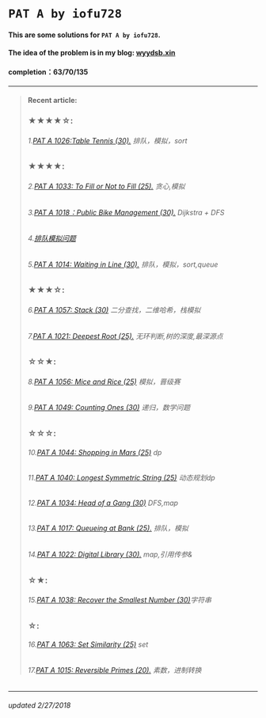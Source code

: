 # `PAT A by iofu728 `

#### This are some solutions for `PAT A by iofu728`.

#### The idea of the problem is in my blog: [wyydsb.xin][1]
#### completion：63/70/135
-----
>#### Recent article:
>### ★★★★☆:
>###### 1.[PAT A 1026:Table Tennis (30).][9] 排队，模拟，sort
>### ★★★★:
>###### 2.[PAT A 1033: To Fill or Not to Fill (25).][10] 贪心,模拟
>###### 3.[PAT A 1018：Public Bike Management (30).][2] Dijkstra + DFS
>###### 4.[排队模拟问题][3]
>###### 5.[PAT A 1014: Waiting in Line (30).][5] 排队，模拟，sort,queue
>### ★★★☆:
>###### 6.[PAT A 1057: Stack (30)][17] 二分查找，二维哈希，栈模拟
>###### 7.[PAT A 1021: Deepest Root (25).][8] 无环判断,树的深度,最深源点
>### ☆☆★:
>###### 8.[PAT A 1056: Mice and Rice (25)][16] 模拟，晋级赛
>###### 9.[PAT A 1049: Counting Ones (30)][15] 递归，数学问题
>### ☆☆☆:
>###### 10.[PAT A 1044: Shopping in Mars (25)][14] dp
>###### 11.[PAT A 1040: Longest Symmetric String (25)][13] 动态规划dp
>###### 12.[PAT A 1034: Head of a Gang (30)][11] DFS,map
>###### 13.[PAT A 1017: Queueing at Bank (25).][4] 排队，模拟
>###### 14.[PAT A 1022: Digital Library (30).][7] map,引用传参&
>### ☆★:
>###### 15.[PAT A 1038: Recover the Smallest Number (30)][12]字符串
>### ☆:
>###### 16.[PAT A 1063: Set Similarity (25)][18] set
>###### 17.[PAT A 1015: Reversible Primes (20).][6] 素数，进制转换
-----
###### updated 2/27/2018



				
[1]:http://wyydsb.xin/pat/     "乌云压顶是吧"
[2]: http://wyydsb.xin/2018/02/11/1018/  "PAT A 1018: Public Bike Management (30)★★★★"
[3]: http://wyydsb.xin/2018/02/10/slfx/  "排队模拟问题分析"
[4]: http://wyydsb.xin/2018/02/10/1017/  "PAT A 1017: Queueing at Bank (25)☆☆☆"
[5]: http://wyydsb.xin/2018/02/10/1014/  "PAT A 1014: Waiting in Line (30)★★★★"
[6]: http://wyydsb.xin/2018/02/10/1015/  "PAT A 1015:  Reversible Primes (20)☆"
[7]:http://wyydsb.xin/2018/02/09/1022/   "PAT A 1022: Digital Library (30)☆☆☆"
[8]: http://wyydsb.xin/2018/02/12/1021/  "PAT A 1021: Deepest Root (25)★★★☆"
[9]:http://wyydsb.xin/2018/02/13/1026/   "PAT A 1026: Table Tennis (30)★★★★☆"
[10]: http://wyydsb.xin/2018/02/14/1033/ "PAT A 1033: To Fill or Not to Fill (25)★★★★"
[11]: http://wyydsb.xin/2018/02/15/1034/ "PAT A 1034: Head of a Gang (30) ☆☆☆"
[12]:http://wyydsb.xin/2018/02/17/1038/  "PAT A 1038: Recover the Smallest Number (30)☆☆★"
[13]:http://wyydsb.xin/2018/02/18/1040/  "PAT A 1040: Longest Symmetric String (25)☆☆☆"
[14]:http://wyydsb.xin/2018/02/22/1044/  "PAT A 1044: Shopping in Mars (25)☆☆☆"
[15]:http://wyydsb.xin/2018/02/23/1049/  "PAT A 1049: Counting Ones (30)☆☆★"
[16]:http://wyydsb.xin/2018/02/24/1056/  "PAT A 1056: Mice and Rice (25)☆☆★"
[17]:http://wyydsb.xin/2018/02/25/1057/  "PAT A 1057: Stack (30)★★★☆"
[18]:http://wyydsb.xin/2018/02/26/1063/  "PAT A 1063: Set Similarity (25)☆"
